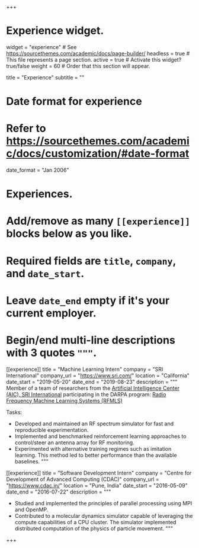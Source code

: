 +++
# Experience widget.
widget = "experience"  # See https://sourcethemes.com/academic/docs/page-builder/
headless = true  # This file represents a page section.
active = true  # Activate this widget? true/false
weight = 60  # Order that this section will appear.

title = "Experience"
subtitle = ""

# Date format for experience
#   Refer to https://sourcethemes.com/academic/docs/customization/#date-format
date_format = "Jan 2006"

# Experiences.
#   Add/remove as many `[[experience]]` blocks below as you like.
#   Required fields are `title`, `company`, and `date_start`.
#   Leave `date_end` empty if it's your current employer.
#   Begin/end multi-line descriptions with 3 quotes `"""`.
[[experience]]
  title = "Machine Learning Intern"
  company = "SRI International"
  company_url = "https://www.sri.com/"
  location = "California"
  date_start = "2019-05-20"
  date_end = "2019-08-23"
  description = """
  Member of a team of researchers from the [Artificial Intelligence Center (AIC), SRI International](https://www.sri.com/about/organization/information-computing-sciences/aic) participating in the DARPA program: [Radio Frequency Machine Learning Systems (RFMLS)](https://www.darpa.mil/program/radio-frequency-machine-learning-systems)
  
  Tasks:

  * Developed and maintained an RF spectrum simulator for fast and reproducible experimentation.
  * Implemented and benchmarked reinforcement learning approaches to control/steer an antenna array for RF monitoring.
  * Experimented with alternative training regimes such as imitation learning. This method led to better performance than the available baselines.
  """

[[experience]]
  title = "Software Development Intern"
  company = "Centre for Development of Advanced Computing (CDAC)"
  company_url = "https://www.cdac.in/"
  location = "Pune, India"
  date_start = "2016-05-09"
  date_end = "2016-07-22"
  description = """
  * Studied and implemented the principles of parallel processing using MPI and OpenMP.
  * Contributed to a molecular dynamics simulator capable of leveraging the compute capabilities of a CPU cluster. The simulator implemented distributed computation of the physics of particle movement.
  """

+++
